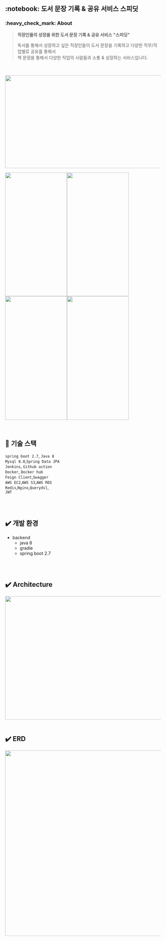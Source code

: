 
<h2>:notebook: 도서 문장 기록 & 공유 서비스 스피딧</h2>


<h3> :heavy_check_mark: About </h3>  

> **직장인들의 성장을 위한 도서 문장 기록 & 공유 서비스 "스피딧"**
> 
> 독서를 통해서 성장하고 싶은 직장인들이 도서 문장을 기록하고 다양한 직무/직업별로 공유를 통해서  
> 책 문장을 통해서 다양한 직업의 사람들과 소통 & 성장하는 서비스입니다.

<br>


<br>


<img src="https://user-images.githubusercontent.com/70764912/230941700-0500f648-5782-45e9-b2e4-a3801443b381.png" width="600" height="300"/>


<img src="https://user-images.githubusercontent.com/70764912/230941783-26fc192d-0099-4adf-8d98-32b3b3cf436c.png" width="200" height="400"/><img src="https://user-images.githubusercontent.com/70764912/230941790-39977825-accf-4d2d-b7ed-18d8f78471b1.png" width="200" height="400"/><img src="https://user-images.githubusercontent.com/70764912/230942500-ed65a056-bfd7-48ad-9d59-127a10e8853c.png" width="200" height="400"/><img src="https://user-images.githubusercontent.com/70764912/236780130-aa125922-3a80-47d8-b3ad-590d8388fbd2.png" width="200" height="400"/>




<br>

## :page_facing_up: 기술 스택  

`spring boot 2.7`, `Java 8`  
`Mysql 8.0`,`Spring Data JPA`  
`Jenkins`, `Github action`  
`Docker`, `Docker hub`   
`Feign Client`,`Swagger`  
`AWS EC2`,`AWS S3`,`AWS RDS`  
`Redis`,`Nginx`,`Querydsl`,  
`JWT`

<br>

<br>

## :heavy_check_mark: 개발 환경    

- backend
  - java 8  
  - gradle  
  - spring boot 2.7    

<br>

<br> 

## :heavy_check_mark: Architecture
<img src="https://user-images.githubusercontent.com/70764912/236783839-990d3745-77fe-4b18-a12f-8ce267844ee4.jpeg" width="800" height="400"/>



<br>

<br> 

## :heavy_check_mark: ERD
<img src="https://user-images.githubusercontent.com/70764912/230944037-a57d114c-5b19-4c9b-99d0-d67b4a08d42f.png" width="700" height="600"/>
